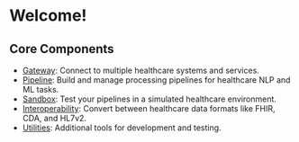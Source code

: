 # Welcome!

## Core Components

- [Gateway](gateway/gateway.md): Connect to multiple healthcare systems and services.
- [Pipeline](pipeline/pipeline.md): Build and manage processing pipelines for healthcare NLP and ML tasks.
- [Sandbox](utilities/sandbox.md): Test your pipelines in a simulated healthcare environment.
- [Interoperability](interop/interop.md): Convert between healthcare data formats like FHIR, CDA, and HL7v2.
- [Utilities](utilities/fhir_helpers.md): Additional tools for development and testing.
